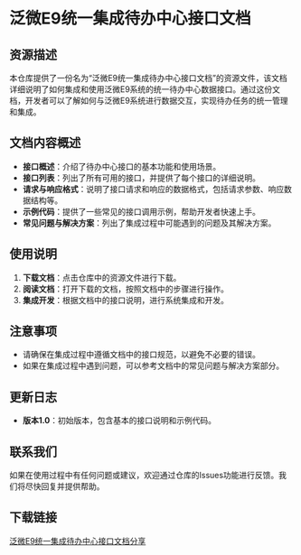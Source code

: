 # 泛微E9统一集成待办中心接口文档

## 资源描述
本仓库提供了一份名为“泛微E9统一集成待办中心接口文档”的资源文件，该文档详细说明了如何集成和使用泛微E9系统的统一待办中心数据接口。通过这份文档，开发者可以了解如何与泛微E9系统进行数据交互，实现待办任务的统一管理和集成。

## 文档内容概述
- **接口概述**：介绍了待办中心接口的基本功能和使用场景。
- **接口列表**：列出了所有可用的接口，并提供了每个接口的详细说明。
- **请求与响应格式**：说明了接口请求和响应的数据格式，包括请求参数、响应数据结构等。
- **示例代码**：提供了一些常见的接口调用示例，帮助开发者快速上手。
- **常见问题与解决方案**：列出了集成过程中可能遇到的问题及其解决方案。

## 使用说明
1. **下载文档**：点击仓库中的资源文件进行下载。
2. **阅读文档**：打开下载的文档，按照文档中的步骤进行操作。
3. **集成开发**：根据文档中的接口说明，进行系统集成和开发。

## 注意事项
- 请确保在集成过程中遵循文档中的接口规范，以避免不必要的错误。
- 如果在集成过程中遇到问题，可以参考文档中的常见问题与解决方案部分。

## 更新日志
- **版本1.0**：初始版本，包含基本的接口说明和示例代码。

## 联系我们
如果在使用过程中有任何问题或建议，欢迎通过仓库的Issues功能进行反馈。我们将尽快回复并提供帮助。

## 下载链接

[泛微E9统一集成待办中心接口文档分享](https://pan.quark.cn/s/c34514e407cc)